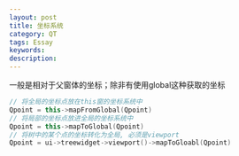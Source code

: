```yaml
---
layout: post
title: 坐标系统
category: QT
tags: Essay
keywords: 
description: 
---
```


一般是相对于父窗体的坐标；除非有使用global这种获取的坐标

```cpp
// 将全局的坐标点放在this窗的坐标系统中
Qpoint = this->mapFromGlobal(Qpoint)
// 将局部的坐标点放进全局的坐标系统中
Qpoint = this->mapToGlobal(Qpoint)
// 将树中的某个点的坐标转化为全局, 必须是viewport
Qpoint = ui->treewidget->viewport()->mapToGloabl(Qpoint)
```

